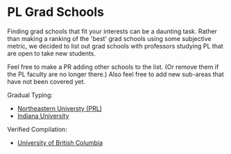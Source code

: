 # PL Grad Schools

Finding grad schools that fit your interests can be a daunting task. Rather than making a ranking of the 'best' grad schools using some subjective metric, we decided to list out grad schools with professors studying PL that are open to take new students.

Feel free to make a PR adding other schools to the list. (Or remove them if the PL faculty are no longer there.) Also feel free to add new sub-areas that have not been covered yet.

Gradual Typing:

* [Northeastern Universty (PRL)](https://prl.ccs.neu.edu)
* [Indiana University](http://wonks.github.io/)

Verified Compilation:
* [University of British Columbia](https://www.cs.ubc.ca/)
